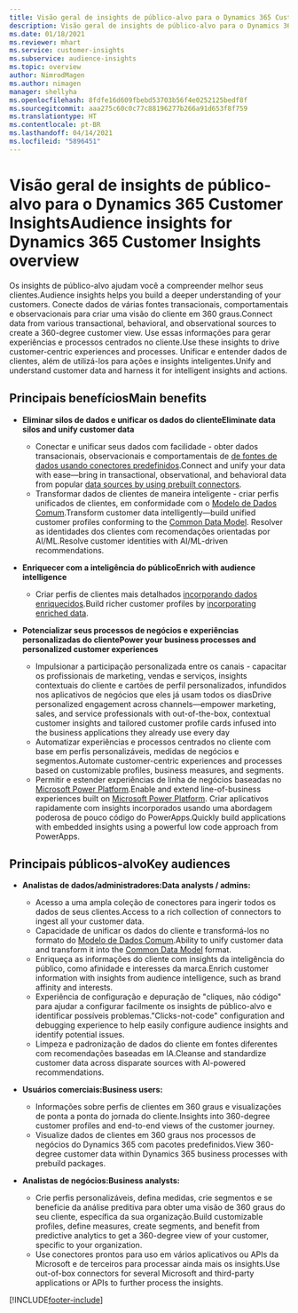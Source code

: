 ```yaml
---
title: Visão geral de insights de público-alvo para o Dynamics 365 Customer Insights
description: Visão geral de insights de público-alvo para o Dynamics 365 Customer Insights.
ms.date: 01/18/2021
ms.reviewer: mhart
ms.service: customer-insights
ms.subservice: audience-insights
ms.topic: overview
author: NimrodMagen
ms.author: nimagen
manager: shellyha
ms.openlocfilehash: 8fdfe16d609fbebd53703b56f4e0252125bedf8f
ms.sourcegitcommit: aaa275c60c0c77c88196277b266a91d653f8f759
ms.translationtype: HT
ms.contentlocale: pt-BR
ms.lasthandoff: 04/14/2021
ms.locfileid: "5896451"
---
```

# <a name="audience-insights-for-dynamics-365-customer-insights-overview"></a><span data-ttu-id="f650e-103">Visão geral de insights de público-alvo para o Dynamics 365 Customer Insights</span><span class="sxs-lookup"><span data-stu-id="f650e-103">Audience insights for Dynamics 365 Customer Insights overview</span></span>

<span data-ttu-id="f650e-104">Os insights de público-alvo ajudam você a compreender melhor seus clientes.</span><span class="sxs-lookup"><span data-stu-id="f650e-104">Audience insights helps you build a deeper understanding of your customers.</span></span> <span data-ttu-id="f650e-105">Conecte dados de várias fontes transacionais, comportamentais e observacionais para criar uma visão do cliente em 360 graus.</span><span class="sxs-lookup"><span data-stu-id="f650e-105">Connect data from various transactional, behavioral, and observational sources to create a 360-degree customer view.</span></span> <span data-ttu-id="f650e-106">Use essas informações para gerar experiências e processos centrados no cliente.</span><span class="sxs-lookup"><span data-stu-id="f650e-106">Use these insights to drive customer-centric experiences and processes.</span></span> <span data-ttu-id="f650e-107">Unificar e entender dados de clientes, além de utilizá-los para ações e insights inteligentes.</span><span class="sxs-lookup"><span data-stu-id="f650e-107">Unify and understand customer data and harness it for intelligent insights and actions.</span></span>

## <a name="main-benefits"></a><span data-ttu-id="f650e-108">Principais benefícios</span><span class="sxs-lookup"><span data-stu-id="f650e-108">Main benefits</span></span> 

- <span data-ttu-id="f650e-109">**Eliminar silos de dados e unificar os dados do cliente**</span><span class="sxs-lookup"><span data-stu-id="f650e-109">**Eliminate data silos and unify customer data**</span></span>

  - <span data-ttu-id="f650e-110">Conectar e unificar seus dados com facilidade - obter dados transacionais, observacionais e comportamentais de [de fontes de dados usando conectores predefinidos](data-sources.md).</span><span class="sxs-lookup"><span data-stu-id="f650e-110">Connect and unify your data with ease—bring in transactional, observational, and behavioral data from popular [data sources by using prebuilt connectors](data-sources.md).</span></span>
  - <span data-ttu-id="f650e-111">Transformar dados de clientes de maneira inteligente - criar perfis unificados de clientes, em conformidade com o [Modelo de Dados Comum](/common-data-model/).</span><span class="sxs-lookup"><span data-stu-id="f650e-111">Transform customer data intelligently—build unified customer profiles conforming to the [Common Data Model](/common-data-model/).</span></span> <span data-ttu-id="f650e-112">Resolver as identidades dos clientes com recomendações orientadas por AI/ML.</span><span class="sxs-lookup"><span data-stu-id="f650e-112">Resolve customer identities with AI/ML-driven recommendations.</span></span>

- <span data-ttu-id="f650e-113">**Enriquecer com a inteligência do público**</span><span class="sxs-lookup"><span data-stu-id="f650e-113">**Enrich with audience intelligence**</span></span>

  - <span data-ttu-id="f650e-114">Criar perfis de clientes mais detalhados [incorporando dados enriquecidos](enrichment-hub.md).</span><span class="sxs-lookup"><span data-stu-id="f650e-114">Build richer customer profiles by [incorporating enriched data](enrichment-hub.md).</span></span>  

- <span data-ttu-id="f650e-115">**Potencializar seus processos de negócios e experiências personalizadas do cliente**</span><span class="sxs-lookup"><span data-stu-id="f650e-115">**Power your business processes and personalized customer experiences**</span></span>

  - <span data-ttu-id="f650e-116">Impulsionar a participação personalizada entre os canais - capacitar os profissionais de marketing, vendas e serviços, insights contextuais do cliente e cartões de perfil personalizados, infundidos nos aplicativos de negócios que eles já usam todos os dias</span><span class="sxs-lookup"><span data-stu-id="f650e-116">Drive personalized engagement across channels—empower marketing, sales, and service professionals with out-of-the-box, contextual customer insights and tailored customer profile cards infused into the business applications they already use every day</span></span>
  - <span data-ttu-id="f650e-117">Automatizar experiências e processos centrados no cliente com base em perfis personalizáveis, medidas de negócios e segmentos.</span><span class="sxs-lookup"><span data-stu-id="f650e-117">Automate customer-centric experiences and processes based on customizable profiles, business measures, and segments.</span></span>
  - <span data-ttu-id="f650e-118">Permitir e estender experiências de linha de negócios baseadas no [Microsoft Power Platform](https://powerplatform.microsoft.com/).</span><span class="sxs-lookup"><span data-stu-id="f650e-118">Enable and extend line-of-business experiences built on [Microsoft Power Platform](https://powerplatform.microsoft.com/).</span></span> <span data-ttu-id="f650e-119">Criar aplicativos rapidamente com insights incorporados usando uma abordagem poderosa de pouco código do PowerApps.</span><span class="sxs-lookup"><span data-stu-id="f650e-119">Quickly build applications with embedded insights using a powerful low code approach from PowerApps.</span></span>  

## <a name="key-audiences"></a><span data-ttu-id="f650e-120">Principais públicos-alvo</span><span class="sxs-lookup"><span data-stu-id="f650e-120">Key audiences</span></span>

- <span data-ttu-id="f650e-121">**Analistas de dados/administradores:**</span><span class="sxs-lookup"><span data-stu-id="f650e-121">**Data analysts / admins:**</span></span>

  - <span data-ttu-id="f650e-122">Acesso a uma ampla coleção de conectores para ingerir todos os dados de seus clientes.</span><span class="sxs-lookup"><span data-stu-id="f650e-122">Access to a rich collection of connectors to ingest all your customer data.</span></span>
  - <span data-ttu-id="f650e-123">Capacidade de unificar os dados do cliente e transformá-los no formato do [Modelo de Dados Comum](/common-data-model/).</span><span class="sxs-lookup"><span data-stu-id="f650e-123">Ability to unify customer data and transform it into the [Common Data Model](/common-data-model/) format.</span></span>
  - <span data-ttu-id="f650e-124">Enriqueça as informações do cliente com insights da inteligência do público, como afinidade e interesses da marca.</span><span class="sxs-lookup"><span data-stu-id="f650e-124">Enrich customer information with insights from audience intelligence, such as brand affinity and interests.</span></span>
  - <span data-ttu-id="f650e-125">Experiência de configuração e depuração de "cliques, não código" para ajudar a configurar facilmente os insights de público-alvo e identificar possíveis problemas.</span><span class="sxs-lookup"><span data-stu-id="f650e-125">"Clicks-not-code" configuration and debugging experience to help easily configure audience insights and identify potential issues.</span></span>
  - <span data-ttu-id="f650e-126">Limpeza e padronização de dados do cliente em fontes diferentes com recomendações baseadas em IA.</span><span class="sxs-lookup"><span data-stu-id="f650e-126">Cleanse and standardize customer data across disparate sources with AI-powered recommendations.</span></span>  

- <span data-ttu-id="f650e-127">**Usuários comerciais:**</span><span class="sxs-lookup"><span data-stu-id="f650e-127">**Business users:**</span></span>

  - <span data-ttu-id="f650e-128">Informações sobre perfis de clientes em 360 graus e visualizações de ponta a ponta do jornada do cliente.</span><span class="sxs-lookup"><span data-stu-id="f650e-128">Insights into 360-degree customer profiles and end-to-end views of the customer journey.</span></span>
  - <span data-ttu-id="f650e-129">Visualize dados de clientes em 360 graus nos processos de negócios do Dynamics 365 com pacotes predefinidos.</span><span class="sxs-lookup"><span data-stu-id="f650e-129">View 360-degree customer data within Dynamics 365 business processes with prebuild packages.</span></span>

- <span data-ttu-id="f650e-130">**Analistas de negócios:**</span><span class="sxs-lookup"><span data-stu-id="f650e-130">**Business analysts:**</span></span>

  - <span data-ttu-id="f650e-131">Crie perfis personalizáveis, defina medidas, crie segmentos e se beneficie da análise preditiva para obter uma visão de 360 graus do seu cliente, específica da sua organização.</span><span class="sxs-lookup"><span data-stu-id="f650e-131">Build customizable profiles, define measures, create segments, and benefit from predictive analytics to get a 360-degree view of your customer, specific to your organization.</span></span>  
  - <span data-ttu-id="f650e-132">Use conectores prontos para uso em vários aplicativos ou APIs da Microsoft e de terceiros para processar ainda mais os insights.</span><span class="sxs-lookup"><span data-stu-id="f650e-132">Use out-of-box connectors for several Microsoft and third-party applications or APIs to further process the insights.</span></span>


[!INCLUDE[footer-include](../includes/footer-banner.md)]